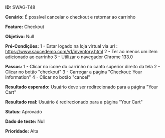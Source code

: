 **ID:** SWAG-T48

**Cenário:** É possível cancelar o checkout e retornar ao carrinho

**Feature:** Checkout

**Objetivo:** Null

**Pré-Condições:**
1 - Estar logado na loja virtual via url : https://www.saucedemo.com/v1/inventory.html
2 - Ter ao menos um item adicionado ao carrinho
3 - Utilizar o navegador Chrome 133.0

**Passos:**
1 - Clicar no ícone do carrinho no canto superior direito da tela
2 - Clicar no botão "checkout"
3 - Carregar a página "Checkout: Your Information"
4 - Clicar no botão "cancel"

**Resultado esperado:** Usuário deve ser redirecionado para a página "Your Cart"

**Resultado real:** Usuário é redirecionado para a página "Your Cart"

**Status:** Aprovado

**Dado de teste:** Null

**Prioridade:** Alta
